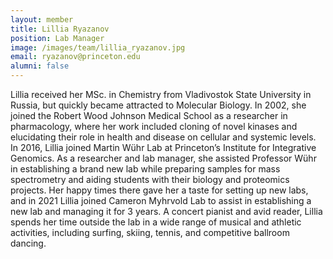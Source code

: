 ```yaml
---
layout: member
title: Lillia Ryazanov
position: Lab Manager
image: /images/team/lillia_ryazanov.jpg
email: ryazanov@princeton.edu
alumni: false
---
```


Lillia received her MSc. in Chemistry from Vladivostok State University in Russia, but quickly became attracted to Molecular Biology. In 2002, she joined the Robert Wood Johnson Medical School as a researcher in pharmacology, where her work included cloning of novel kinases and elucidating their role in health and disease on cellular and systemic levels. In 2016, Lillia joined Martin Wühr Lab at Princeton’s Institute for Integrative Genomics. As a researcher and lab manager, she assisted Professor Wühr in establishing a brand new lab while preparing samples for mass spectrometry and aiding students with their biology and proteomics projects.  Her happy times there gave her a taste for setting up new labs, and in 2021 Lillia joined Cameron Myhrvold Lab to assist in establishing a new lab and managing it for 3 years.  A concert pianist and avid reader, Lillia spends her time outside the lab in a wide range of musical and athletic activities, including surfing, skiing, tennis, and competitive ballroom dancing.